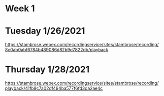 # Week 1
# Tuesday 1/26/2021
https://stambrose.webex.com/recordingservice/sites/stambrose/recording/8c0ab0abf6784b489086d82b9d7822db/playback
# Thursday 1/28/2021
https://stambrose.webex.com/recordingservice/sites/stambrose/recording/playback/41fb8c7a02df494ba577f6fd3da2ae4c
